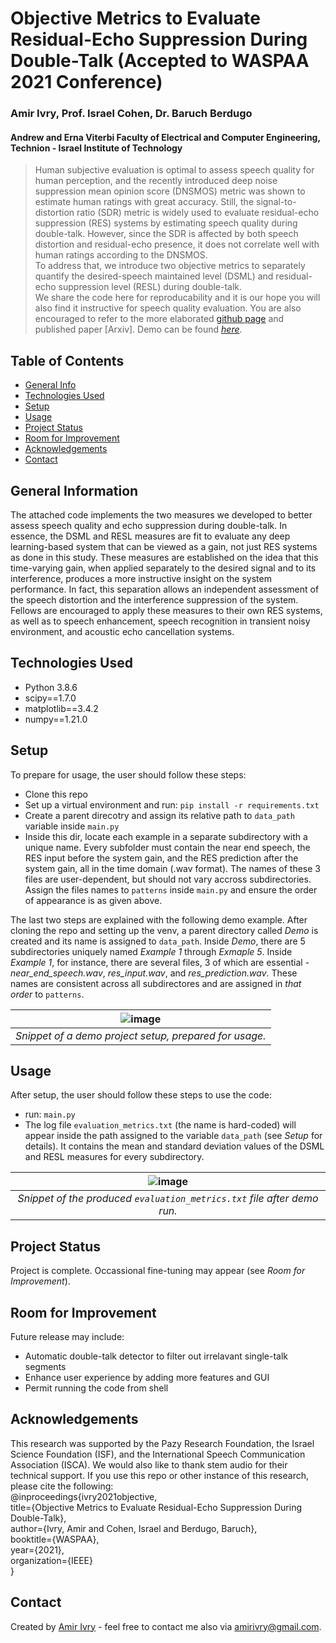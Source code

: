 # Objective Metrics to Evaluate Residual-Echo Suppression During Double-Talk (Accepted to WASPAA 2021 Conference)
### Amir Ivry, Prof. Israel Cohen, Dr. Baruch Berdugo <br/> 
#### Andrew and Erna Viterbi Faculty of Electrical and Computer Engineering, Technion - Israel Institute of Technology
> Human subjective evaluation is optimal to assess speech quality for human perception, and the recently introduced deep noise suppression mean opinion score (DNSMOS) metric was shown to estimate human ratings with great accuracy. Still, the signal-to-distortion ratio (SDR) metric is widely used to evaluate residual-echo suppression (RES) systems by estimating speech quality during double-talk. However, since the SDR is affected by both speech distortion and residual-echo presence, it does not correlate well with human ratings according to the DNSMOS. <br/> To address that, we introduce two objective metrics to separately quantify the desired-speech maintained level (DSML) and residual-echo suppression level (RESL) during double-talk. <br/> We share the code here for reproducability and it is our hope you will also find it instructive for speech quality evaluation. You are also encouraged to refer to the more elaborated [github page](https://amirivry-aka-ai.github.io/DSML-and-RESL-measures/) and published paper [Arxiv].
> Demo can be found [_here_](https://soundcloud.com/ai4audio/sets/objective-metrics-to-evaluate-residual-echo-suppression-during-double-talk). 


## Table of Contents
* [General Info](#general-information)
* [Technologies Used](#technologies-used)
* [Setup](#setup)
* [Usage](#usage)
* [Project Status](#project-status)
* [Room for Improvement](#room-for-improvement)
* [Acknowledgements](#acknowledgements)
* [Contact](#contact)


## General Information
The attached code implements the two measures we developed to better assess speech quality and echo suppression during double-talk. In essence, the DSML and RESL measures are fit to evaluate any deep learning-based system that can be viewed as a gain, not just RES systems as done in this study. These measures are established on the idea that this time-varying gain, when applied separately to the desired signal and to its interference, produces a more instructive insight on the system performance. In fact, this separation allows an independent assessment of the speech distortion and the interference suppression of the system. Fellows are encouraged to apply these measures to their own RES systems, as well as to speech enhancement, speech recognition in transient noisy environment, and acoustic echo cancellation systems. 


## Technologies Used
- Python 3.8.6
- scipy==1.7.0
- matplotlib==3.4.2
- numpy==1.21.0


## Setup
To prepare for usage, the user should follow these steps:
- Clone this repo
- Set up a virtual environment and run: `pip install -r requirements.txt`
- Create a parent direcotry and assign its relative path to `data_path` variable inside `main.py`
- Inside this dir, locate each example in a separate subdirectory with a unique name. Every subfolder must contain the near end speech, the RES input before the system gain, and the RES prediction after the system gain, all in the time domain (.wav format). The names of these 3 files are user-dependent, but should not vary accross subdirectories. Assign the files names to `patterns` inside `main.py` and ensure the order of appearance is as given above.

The last two steps are explained with the following demo example. After cloning the repo and setting up the venv, a parent directory called _Demo_ is created and its name is assigned to `data_path`. Inside _Demo_, there are 5 subdirectories uniquely named _Example 1_ through _Exmaple 5_. Inside _Example 1_, for instance, there are several files, 3 of which are essential - _near_end_speech.wav_, _res_input.wav_, and _res_prediction.wav_. These names are consistent across all subdirectores and are assigned in *that order* to `patterns`.


| ![image](https://user-images.githubusercontent.com/22732198/125336393-64a29000-e356-11eb-910d-1b7af4520549.png) |
|:--:|
| *Snippet of a demo project setup, prepared for usage.* |


## Usage
After setup, the user should follow these steps to use the code:
- run: `main.py`
- The log file `evaluation_metrics.txt` (the name is hard-coded) will appear inside the path assigned to the variable `data_path` (see _Setup_ for details). It contains the mean and standard deviation values of the DSML and RESL measures for every subdirectory.


| ![image](https://user-images.githubusercontent.com/22732198/125337140-4ab57d00-e357-11eb-91d7-40c16f2864f8.png) |
|:--:|
| *Snippet of the produced `evaluation_metrics.txt` file after demo run.* |


## Project Status
Project is complete. Occassional fine-tuning may appear (see _Room for Improvement_).


## Room for Improvement
Future release may include:
- Automatic double-talk detector to filter out irrelavant single-talk segments 
- Enhance user experience by adding more features and GUI
- Permit running the code from shell


## Acknowledgements
This research was supported by the Pazy Research Foundation, the Israel Science Foundation (ISF), and the International Speech Communication Association (ISCA). We would also like to thank stem audio for their technical support. If you use this repo or other instance of this research, please cite the following: <br/>
@inproceedings{ivry2021objective,<br/>
  title={Objective Metrics to Evaluate Residual-Echo Suppression During Double-Talk},<br/>
  author={Ivry, Amir and Cohen, Israel and Berdugo, Baruch},<br/>
  booktitle={WASPAA},<br/>
  year={2021},<br/>
  organization={IEEE}<br/>
}


## Contact
Created by [Amir Ivry](https://www.linkedin.com/in/amirivry/) - feel free to contact me also via [amirivry@gmail.com](amirivry@gmail.com).
